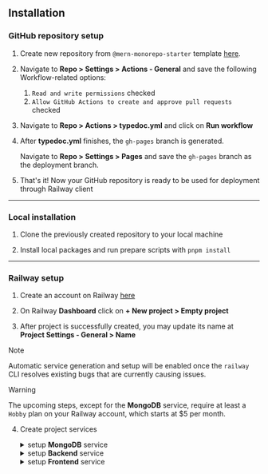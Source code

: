 ## Installation

### GitHub repository setup

1. Create new repository from `@mern-monorepo-starter` template [here](https://github.com/new?template_name=monorepo-mern-railway-starter&template_owner=brunotot).

2. Navigate to **Repo > Settings > Actions - General** and save the following Workflow-related options:

   1. `Read and write permissions` checked
   2. `Allow GitHub Actions to create and approve pull requests` checked

3. Navigate to **Repo > Actions > typedoc.yml** and click on **Run workflow**

4. After **typedoc.yml** finishes,  the `gh-pages` branch is generated.

   Navigate to **Repo > Settings > Pages** and save the `gh-pages` branch as the deployment branch.

5. That's it! Now your GitHub repository is ready to be used for deployment through Railway client

---

### Local installation

1. Clone the previously created repository to your local machine

2. Install local packages and run prepare scripts with `pnpm install`

---

### Railway setup

1. Create an account on Railway [here](https://railway.app/login)

2. On Railway **Dashboard** click on **+ New project > Empty project**

3. After project is successfully created, you may update its name at **Project Settings - General > Name**

<!--2. Install `@railway/cli` if you don't have it already

   ```sh
   npm i -g @railway/cli
   ```

3. Now you have access to the **railway** command. See [Railway CLI documentation](https://docs.railway.app/reference/cli-api)

   ```sh
   railway --help
   ```

4. Login to Railway CLI

   ```sh
   railway login
   ```

5. Create a new Railway project

   ```sh
   railway init
   ```-->

> [!NOTE]
> Automatic service generation and setup will be enabled once the `railway` CLI resolves existing bugs that are currently causing issues.

> [!WARNING]
> The upcoming steps, except for the **MongoDB** service, require at least a `Hobby` plan on your Railway account, which starts at $5 per month.

4. Create project services

   <details>

      <summary>setup <b>MongoDB</b> service</summary>

      1. create MongoDB service by clicking on **New > Database > Add MongoDB**
      2. under **MongoDB Service > Data** create `test` database
      3. under **MongoDB Service > Data** create `production` database
      4. under **MongoDB Service > Data** create `development` database
      5. under **MongoDB Service > Variables** section, find and store the value of `MONGO_URL` locally

   </details>

   <details>

      <summary>setup <b>Backend</b> service</summary>

      6. create Backend service by clicking on **New > GitHub Repo**
      7. connect your repository to your Railway project
      8. edit service name to `Backend`
      9. under **Backend > Settings > Build** set `pnpm run backend:build` as the build command
      10. under **Backend > Settings > Deploy** set `pnpm run backend:start` as the deploy command
      11. add the following environment variables:
         - **MONGO_URL** = {the connection string copied from `setup MongoDB service` section}
         - **MONGO_DATABASE** = production
         - **ACCESS_TOKEN_SECRET** = accessTokenSecret
         - **REFRESH_TOKEN_SECRET** = refreshTokenSecret
      12. that's it! You can now hit the **Deploy** button
      13. Optionally you can generate a custom domain name on **Backend > Settings > Networking > Generate Domain**

   </details>

   <details>

      <summary>setup <b>Frontend</b> service</summary>

      14. create Frontend service by clicking on **New > GitHub Repo**
      15. connect your repository to your Railway project
      16. edit service name to `Frontend`
      17. under **Frontend > Settings > Build** set `pnpm run frontend:build` as the build command
      18. under **Frontend > Settings > Deploy** set `pnpm run frontend:start` as the deploy command
      19. that's it! You can now hit the **Deploy** button
      20. Optionally you can generate a custom domain name on **Frontend > Settings > Networking > Generate Domain**

   </details>
